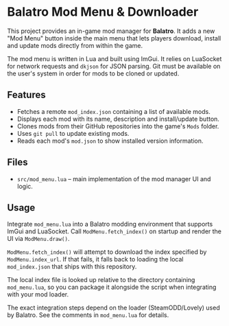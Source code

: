 # Balatro Mod Menu & Downloader

This project provides an in-game mod manager for **Balatro**. It adds a new
"Mod Menu" button inside the main menu that lets players download, install and
update mods directly from within the game.

The mod menu is written in Lua and built using ImGui. It relies on
LuaSocket for network requests and `dkjson` for JSON parsing. Git must be
available on the user's system in order for mods to be cloned or updated.

## Features

- Fetches a remote `mod_index.json` containing a list of available mods.
- Displays each mod with its name, description and install/update button.
- Clones mods from their GitHub repositories into the game's `Mods` folder.
- Uses `git pull` to update existing mods.
- Reads each mod's `mod.json` to show installed version information.

## Files

- `src/mod_menu.lua` – main implementation of the mod manager UI and logic.

## Usage

Integrate `mod_menu.lua` into a Balatro modding environment that supports
ImGui and LuaSocket. Call `ModMenu.fetch_index()` on startup and render the UI
via `ModMenu.draw()`.

`ModMenu.fetch_index()` will attempt to download the index specified by
`ModMenu.index_url`. If that fails, it falls back to loading the local
`mod_index.json` that ships with this repository.

The local index file is looked up relative to the directory containing
`mod_menu.lua`, so you can package it alongside the script when integrating
with your mod loader.

The exact integration steps depend on the loader (SteamODD/Lovely) used by
Balatro. See the comments in `mod_menu.lua` for details.

